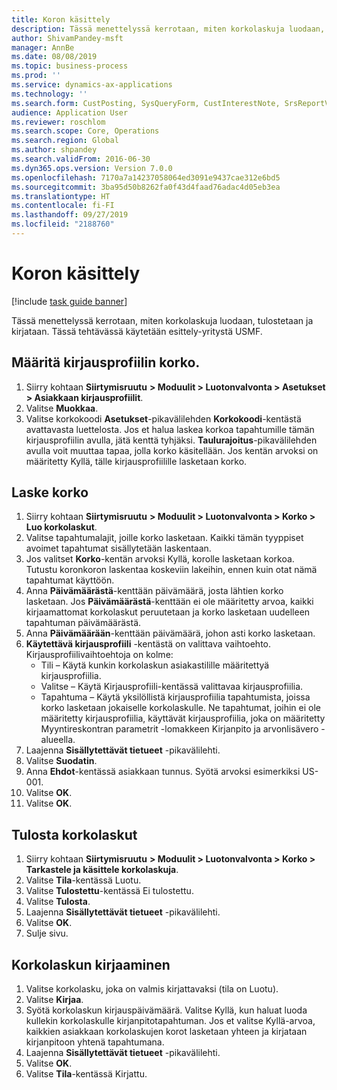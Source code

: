 ```yaml
---
title: Koron käsittely
description: Tässä menettelyssä kerrotaan, miten korkolaskuja luodaan, tulostetaan ja kirjataan.
author: ShivamPandey-msft
manager: AnnBe
ms.date: 08/08/2019
ms.topic: business-process
ms.prod: ''
ms.service: dynamics-ax-applications
ms.technology: ''
ms.search.form: CustPosting, SysQueryForm, CustInterestNote, SrsReportViewerForm
audience: Application User
ms.reviewer: roschlom
ms.search.scope: Core, Operations
ms.search.region: Global
ms.author: shpandey
ms.search.validFrom: 2016-06-30
ms.dyn365.ops.version: Version 7.0.0
ms.openlocfilehash: 7170a7a14237058064ed3091e9437cae312e6bd5
ms.sourcegitcommit: 3ba95d50b8262fa0f43d4faad76adac4d05eb3ea
ms.translationtype: HT
ms.contentlocale: fi-FI
ms.lasthandoff: 09/27/2019
ms.locfileid: "2188760"
---
```

# <a name="process-interest"></a>Koron käsittely

[!include [task guide banner](../../includes/task-guide-banner.md)]

Tässä menettelyssä kerrotaan, miten korkolaskuja luodaan, tulostetaan ja kirjataan. Tässä tehtävässä käytetään esittely-yritystä USMF.


## <a name="set-up-interest-on-the-posting-profile"></a>Määritä kirjausprofiilin korko.
1. Siirry kohtaan **Siirtymisruutu** **> Moduulit > Luotonvalvonta > Asetukset > Asiakkaan kirjausprofiilit**.
2. Valitse **Muokkaa**.
3. Valitse korkokoodi **Asetukset**-pikavälilehden **Korkokoodi**-kentästä avattavasta luettelosta. Jos et halua laskea korkoa tapahtumille tämän kirjausprofiilin avulla, jätä kenttä tyhjäksi. **Taulurajoitus**-pikavälilehden avulla voit muuttaa tapaa, jolla korko käsitellään. Jos kentän arvoksi on määritetty Kyllä, tälle kirjausprofiilille lasketaan korko.  

## <a name="calculate-interest"></a>Laske korko
1. Siirry kohtaan **Siirtymisruutu** **> Moduulit > Luotonvalvonta > Korko > Luo korkolaskut**.
2. Valitse tapahtumalajit, joille korko lasketaan. Kaikki tämän tyyppiset avoimet tapahtumat sisällytetään laskentaan.  
3. Jos valitset **Korko**-kentän arvoksi Kyllä, korolle lasketaan korkoa. Tutustu koronkoron laskentaa koskeviin lakeihin, ennen kuin otat nämä tapahtumat käyttöön.  
4. Anna **Päivämäärästä**-kenttään päivämäärä, josta lähtien korko lasketaan. Jos **Päivämäärästä**-kenttään ei ole määritetty arvoa, kaikki kirjaamattomat korkolaskut peruutetaan ja korko lasketaan uudelleen tapahtuman päivämäärästä.
5. Anna **Päivämäärään**-kenttään päivämäärä, johon asti korko lasketaan.
6. **Käytettävä kirjausprofiili** -kentästä on valittava vaihtoehto. Kirjausprofiilivaihtoehtoja on kolme:
    - Tili – Käytä kunkin korkolaskun asiakastilille määritettyä kirjausprofiilia. 
    - Valitse – Käytä Kirjausprofiili-kentässä valittavaa kirjausprofiilia.
    - Tapahtuma – Käytä yksilöllistä kirjausprofiilia tapahtumista, joissa korko lasketaan jokaiselle korkolaskulle. Ne tapahtumat, joihin ei ole määritetty kirjausprofiilia, käyttävät kirjausprofiilia, joka on määritetty Myyntireskontran parametrit -lomakkeen Kirjanpito ja arvonlisävero -alueella.  
7. Laajenna **Sisällytettävät tietueet** -pikavälilehti.
8. Valitse **Suodatin**.
9. Anna **Ehdot**-kentässä asiakkaan tunnus. Syötä arvoksi esimerkiksi US-001.
6. Valitse **OK**.
7. Valitse **OK**.

## <a name="print-interest-notes"></a>Tulosta korkolaskut
1. Siirry kohtaan **Siirtymisruutu** **> Moduulit > Luotonvalvonta > Korko > Tarkastele ja käsittele korkolaskuja**.
2. Valitse **Tila**-kentässä Luotu.
3. Valitse **Tulostettu**-kentässä Ei tulostettu.
4. Valitse **Tulosta**.
5. Laajenna **Sisällytettävät tietueet** -pikavälilehti.
6. Valitse **OK**.
7. Sulje sivu.

## <a name="post-the-interest-note"></a>Korkolaskun kirjaaminen
1. Valitse korkolasku, joka on valmis kirjattavaksi (tila on Luotu).
2. Valitse **Kirjaa**.
3. Syötä korkolaskun kirjauspäivämäärä. Valitse Kyllä, kun haluat luoda kullekin korkolaskulle kirjanpitotapahtuman. Jos et valitse Kyllä-arvoa, kaikkien asiakkaan korkolaskujen korot lasketaan yhteen ja kirjataan kirjanpitoon yhtenä tapahtumana.  
4. Laajenna **Sisällytettävät tietueet** -pikavälilehti.
5. Valitse **OK**.
6. Valitse **Tila**-kentässä Kirjattu.

